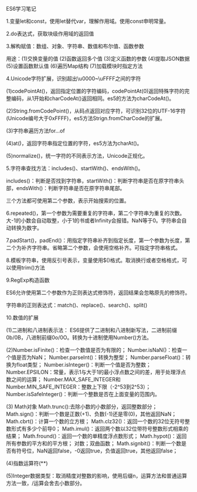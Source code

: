 ES6学习笔记

1.变量let和const，使用let替代var，理解作用域。使用const申明常量。

2.do表达式，获取块级作用域的返回值

3.解构赋值：数组、对象、字符串、数值和布尔值、函数参数

用途：(1)交换变量的值 (2)函数返回多个值 (3)定义函数的参数 (4)提取JSON数据 (5)设置函数默认值 (6)遍历Map结构 (7)加载模块时指定方法
  
4.Unicode字符扩展，识别超出\u0000~\uFFFF之间的字符

(1)codePointAt()，返回指定位置的字符编码，codePointAt(0)返回特殊字符的完整编码，从1开始和charCodeAt()返回相同。es5的方法为charCodeAt()。

(2)String.fromCodePoint()，从码点返回对应字符，可识别32位的UTF-16字符(Unicode编号大于0xFFFF)，es5方法Strign.fromCharCode的扩展。

(3)字符串遍历方法for...of

(4)at()，返回字符串指定位置的字符，es5方法为charAt()。

(5)normalize()，统一字符的不同表示方法，Unicode正规化。

5.字符串查找方法：includes()、startWith()、endsWith()。

includes()：判断是否找到字符串，startWith()：判断字符串是否在原字符串头部，endsWith()：判断字符串是否在原字符串尾部。

三个方法都可使用第二个参数，表示开始搜索的位置。

6.repeated()，第一个参数为需要重复的字符串，第二个字符串为重复的次数。大-1的小数会自动取整，小于1的书或者Infinity会报错。NaN等于0。字符串会自动转换为数字。

7.padStart()，padEnd()：用指定字符串补齐到指定长度，第一个参数为长度，第二个为补齐字符串。省略第二个参数，会使用空格补齐。可指定字符串格式。

8.模板字符串，使用反引号表示，变量使用$()格式。取消换行或者空格格式，可以使用trim()方法

9.RegExp构造函数

ES6允许使用第二个参数作为正则表达式修饰符，返回结果会忽略原先的修饰符。

字符串的正则表达式：match()、replace()、search()、split()

10.数值的扩展

(1)二进制和八进制表示法： ES6提供了二进制和八进制新写法，二进制前缀0b/0B，八进制前缀0o/0O。转换为十进制使用Number()方法。

(2)Number.isFinite()：检查一个数值是否为有限的；
Number.isNaN()：检查一个值是否为NaN；
Number.parseInt()：转换为整型；
Number.parseFloat()：转换为float类型；
Number.isInteger()：判断一个值是否为整数；
Number.EPSILON：常量，表示1与大于1的最小浮点数之间的差，用于处理浮点数之间的运算；
Number.MAX_SAFE_INTEGER和Number.MIN_SAFE_INTEGER：整数上下限（-2^53到2^53）；
Number.isSafeInteger()：判断一个整数是否在上面变量的范围内。

(3) Math对象
Math.trunc():去除小数的小数部分，返回整数部分；
Math.sign()：判断一个数是正数(+1)、负数(-1)还是零(0)，其他返回NaN；
Math.cbrt()：计算一个数的立方根；
Math.clz32()：返回一个数的32位无符号整数形式有多少个前导0；
Math.imul()：返回两个数以32位带符号整数形式相乘的结果；
Math.fround()：返回一个数的单精度浮点数形式；
Math.hypot()：返回所有参数的平方和的平方根；
对数；双曲函数；
Math.signbit()：判断一个数是否有符号位，NaN返回false，-0返回true，负值返回true，其他返回false；

(4)指数运算符(**)

(5)Integer数据类型：取消精度对整数的影响，使用后缀n，运算方法和普通运算方法一致，/运算会舍去小数部分。


